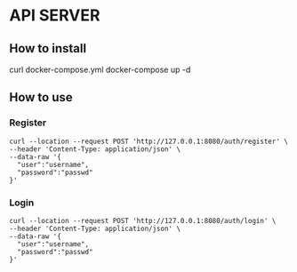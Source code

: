 # API SERVER

## How to install

curl docker-compose.yml
docker-compose up -d

## How to use

### Register

```
curl --location --request POST 'http://127.0.0.1:8080/auth/register' \
--header 'Content-Type: application/json' \
--data-raw '{
  "user":"username",
  "password":"passwd"
}'
```

### Login

```
curl --location --request POST 'http://127.0.0.1:8080/auth/login' \
--header 'Content-Type: application/json' \
--data-raw '{
  "user":"username",
  "password":"passwd"
}'
```
